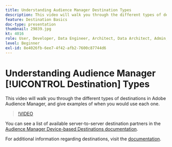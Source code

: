 ```yaml
---
title: Understanding Audience Manager Destination Types
description: This video will walk you through the different types of destinations in Adobe Audience Manager, and give examples of when you would use each one.
feature: Destination Basics
doc-type: presentation
thumbnail: 29839.jpg
kt: 4016
role: User, Developer, Data Engineer, Architect, Data Architect, Admin, Leader
level: Beginner
exl-id: 8e4026fb-6ee7-4f42-afb2-7600c87744d6
---
```

# Understanding Audience Manager [!UICONTROL Destination] Types

This video will walk you through the different types of destinations in Adobe Audience Manager, and give examples of when you would use each one.

>[!VIDEO](https://video.tv.adobe.com/v/29839/?quality=12)

You can see a list of available server-to-server destination partners in the [Audience Manager Device-based Destinations documentation](https://experienceleague.adobe.com/docs/audience-manager/user-guide/features/destinations/device-based/device-based-destinations-list.html).

For additional information regarding destinations, visit the [documentation](https://experienceleague.adobe.com/docs/audience-manager/user-guide/features/destinations/destinations.html).
